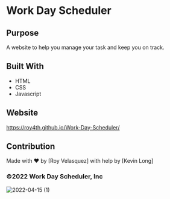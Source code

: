 # Work Day Scheduler

## Purpose
A website to help you manage your task and keep you on track.

## Built With
* HTML
* CSS
* Javascript

## Website
https://roy4th.github.io/Work-Day-Scheduler/

## Contribution
Made with ❤️ by [Roy Velasquez]
with help by [Kevin Long]

### ©️2022 Work Day Scheduler, Inc

![2022-04-15 (1)](https://user-images.githubusercontent.com/97925568/163653183-7c2f12b3-e0e4-4d15-a27a-e2ff65a91695.png)

